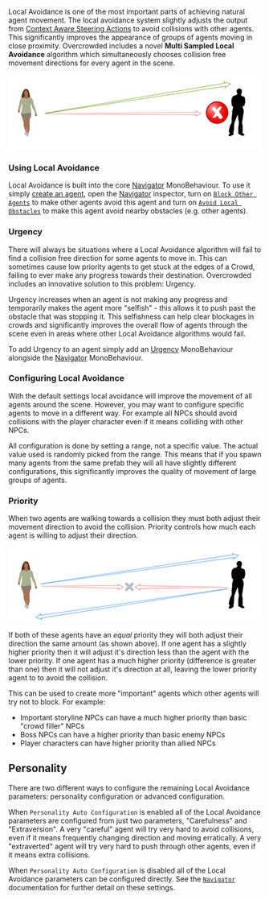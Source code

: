 Local Avoidance is one of the most important parts of achieving natural agent movement. The local avoidance system slightly adjusts the output from [Context Aware Steering Actions](../SteeringActions) to avoid collisions with other agents. This significantly improves the appearance of groups of agents moving in close proximity. Overcrowded includes a novel **Multi Sampled Local Avoidance** algorithm which simultaneously chooses collision free movement directions for every agent in the scene.

![Local Avoidance Steering](../images/SteeringLocalAvoidance.png)

### Using Local Avoidance

Local Avoidance is built into the core [Navigator](../../Reference/MonoBehaviours/Navigator) MonoBehaviour. To use it simply [create an agent](../../HowTo/CreateAnAgent), open the [Navigator](../../Reference/MonoBehaviours/Navigator) inspector, turn on [`Block Other Agents`](../../Reference/MonoBehaviours/Navigator#block-other-agents) to make other agents avoid this agent and turn on [`Avoid Local Obstacles`](../../Reference/MonoBehaviours/Navigator#avoid-local-obstacles) to make this agent avoid nearby obstacles (e.g. other agents).

### Urgency

There will always be situations where a Local Avoidance algorithm will fail to find a collision free direction for some agents to move in. This can sometimes cause low priority agents to get stuck at the edges of a Crowd, failing to ever make any progress towards their destination. Overcrowded includes an innovative solution to this problem: Urgency.

Urgency increases when an agent is not making any progress and temporarily makes the agent more "selfish" - this allows it to push past the obstacle that was stopping it. This selfishness can help clear blockages in crowds and significantly improves the overall flow of agents through the scene even in areas where other Local Avoidance algorithms would fail.

To add Urgency to an agent simply add an [Urgency](../../Reference/MonoBehaviours/Urgency) MonoBehaviour alongside the [Navigator](../../Reference/MonoBehaviours/Navigator) MonoBehaviour.

### Configuring Local Avoidance

With the default settings local avoidance will improve the movement of all agents around the scene. However, you may want to configure specific agents to move in a different way. For example all NPCs should avoid collisions with the player character even if it means colliding with other NPCs.

All configuration is done by setting a range, not a specific value. The actual value used is randomly picked from the range. This means that if you spawn many agents from the same prefab they will all have slightly different configurations, this significantly improves the quality of movement of large groups of agents.

### Priority

When two agents are walking towards a collision they must both adjust their movement direction to avoid the collision. Priority controls how much each agent is willing to adjust their direction.

![Local Avoidance Steering](../images/LocalAvoidanceYield.webp)

If both of these agents have an _equal_ priority they will both adjust their direction the same amount (as shown above). If one agent has a slightly higher priority then it will adjust it's direction less than the agent with the lower priority. If one agent has a much higher priority (difference is greater than one) then it will not adjust it's direction at all, leaving the lower priority agent to to avoid the collision.

This can be used to create more "important" agents which other agents will try not to block. For example:
 - Important storyline NPCs can have a much higher priority than basic "crowd filler" NPCs
 - Boss NPCs can have a higher priority than basic enemy NPCs
 - Player characters can have higher priority than allied NPCs

## Personality

There are two different ways to configure the remaining Local Avoidance parameters: personality configuration or advanced configuration.

When `Personality Auto Configuration` is enabled all of the Local Avoidance parameters are configured from just two parameters, "Carefulness" and "Extraversion". A very "careful" agent will try very hard to avoid collisions, even if it means frequently changing direction and moving erratically. A very "extraverted" agent will try very hard to push through other agents, even if it means extra collisions.

When `Personality Auto Configuration` is disabled all of the Local Avoidance parameters can be configured directly. See the [`Navigator`](../../Reference/MonoBehaviours/Navigator#personal-space-radius) documentation for further detail on these settings.